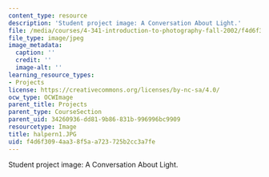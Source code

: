 ```yaml
---
content_type: resource
description: 'Student project image: A Conversation About Light.'
file: /media/courses/4-341-introduction-to-photography-fall-2002/f4d6f3094aa38f5aa723725b2cc3a7fe_halpern1.JPG
file_type: image/jpeg
image_metadata:
  caption: ''
  credit: ''
  image-alt: ''
learning_resource_types:
- Projects
license: https://creativecommons.org/licenses/by-nc-sa/4.0/
ocw_type: OCWImage
parent_title: Projects
parent_type: CourseSection
parent_uid: 34260936-dd81-9b86-831b-996996bc9909
resourcetype: Image
title: halpern1.JPG
uid: f4d6f309-4aa3-8f5a-a723-725b2cc3a7fe
---
```

Student project image: A Conversation About Light.